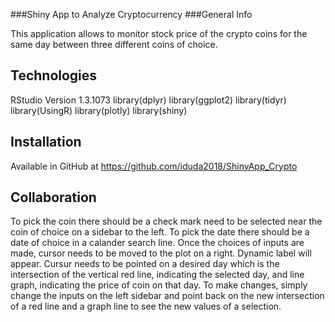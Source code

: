 ###Shiny App to Analyze Cryptocurrency 
###General Info

This application allows to monitor stock price of the crypto coins for the same day between three different coins of choice.

## Technologies

RStudio Version 1.3.1073
library(dplyr)
library(ggplot2)
library(tidyr)
library(UsingR)
library(plotly)
library(shiny)

## Installation

Available in GitHub at https://github.com/iduda2018/ShinyApp_Crypto

## Collaboration

To pick the coin there should be a check mark need to be selected near the coin of choice on a sidebar to the left. 
To pick the date there should be a date of choice in a calander search line. Once the choices of inputs are made, cursor needs to be moved to the plot on a right.
Dynamic label will appear. Cursur needs to be pointed on a desired day which is the intersection of the vertical red line, indicating the selected day,
 and line graph, indicating the price of coin on that day. To make changes, simply change the inputs on the left sidebar and point back on the
new intersection of a red line and a graph line to see the new values of a selection.



